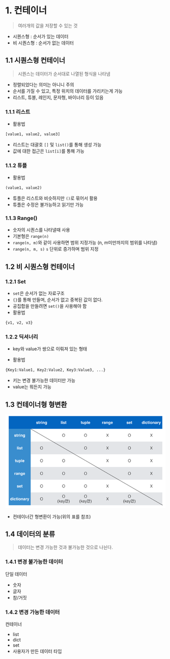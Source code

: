 # 1. 컨테이너

> 여러개의 값을 저장할 수 있는 것

- 시퀀스형 : 순서가 있는 데이터
- 비 시퀀스형 : 순서가 없는 데이터



## 1.1 시퀀스형 컨테이너

> 시퀀스는 데이터가 순서대로 나열된 형식을 나타냄

- 정렬되었다는 의미는 아니니 주의
- 순서를 가질 수 있고, 특정 위치의 데이터를 가리키는게 가능
- 리스트, 튜블, 레인지, 문자형, 바이너리 등이 있음



### 1.1.1 리스트

- 활용법

```python
[value1, value2, value3]
```

- 리스트는 대괄호 `[]` 및 `list()`를 통해 생성 가능
- 값에 대한 접근은 `list[i]`를 통해 가능

### 1.1.2 튜플

- 활용법

``` python
(value1, value2)
```

- 튜플은 리스트와 비슷하지만 `()`로 묶어서 활용
- 튜플은 수정은 불가능하고 읽기만 가능

### 1.1.3 Range()

- 숫자의 시퀀스를 나타낼때 사용
- 기본형은 `range(n)`
- `range(n, m)`와 같이 사용하면 범위 지정가능 (n, m미만까지의 범위를 나타냄)
- `range(n, m, s)` `s` 단위로 증가하며 범위 지정



## 1.2 비 시퀀스형 컨테이너

### 1.2.1 Set

- `set`은 순서가 없는 자료구조
- `{}`를 통해 만들며, 순서가 없고 중복된 값이 없다.
- 공집합을 만들려면 `set()`을 사용해야 함
- 활용법

```python
{v1, v2, v3}
```

### 1.2.2 딕셔너리

- key와 value가 쌍으로 이뤄져 있는 형태

- 활용법

```python
{Key1:Value1, Key2:Value2, Key3:Value3, ...}
```

- 키는 변경 불가능한 데이터만 가능
- value는 뭐든지 가능



## 1.3 컨테이너형 형변환

![image-20200720170803310](python_data_container.assets/image-20200720170803310.png)

- 컨테이너간 형변환이 가능(위의 표를 참조)



## 1.4 데이터의 분류

> 데이터는 변경 가능한 것과 불가능한 것으로 나뉜다.

### 1.4.1 변경 불가능한 데이터

단일 데이터

- 숫자
- 글자
- 참/거짓



### 1.4.2 변경 가능한 데이터

컨테이너

- list
- dict
- set
- 사용자가 만든 데이터 타입